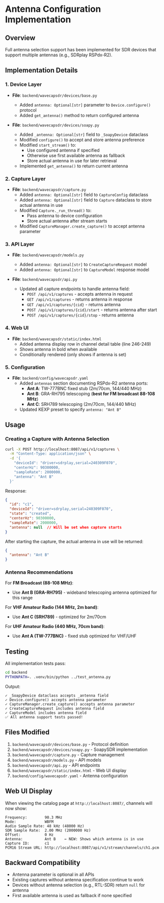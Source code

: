 # Antenna Configuration Implementation

## Overview
Full antenna selection support has been implemented for SDR devices that support multiple antennas (e.g., SDRplay RSPdx-R2).

## Implementation Details

### 1. Device Layer
- **File**: `backend/wavecapsdr/devices/base.py`
  - Added `antenna: Optional[str]` parameter to `Device.configure()` protocol
  - Added `get_antenna()` method to return configured antenna

- **File**: `backend/wavecapsdr/devices/soapy.py`
  - Added `_antenna: Optional[str]` field to `_SoapyDevice` dataclass
  - Modified `configure()` to accept and store antenna preference
  - Modified `start_stream()` to:
    - Use configured antenna if specified
    - Otherwise use first available antenna as fallback
    - Store actual antenna in use for later retrieval
  - Implemented `get_antenna()` to return current antenna

### 2. Capture Layer
- **File**: `backend/wavecapsdr/capture.py`
  - Added `antenna: Optional[str]` field to `CaptureConfig` dataclass
  - Added `antenna: Optional[str]` field to `Capture` dataclass to store actual antenna in use
  - Modified `Capture._run_thread()` to:
    - Pass antenna to device configuration
    - Store actual antenna after stream starts
  - Modified `CaptureManager.create_capture()` to accept antenna parameter

### 3. API Layer
- **File**: `backend/wavecapsdr/models.py`
  - Added `antenna: Optional[str]` to `CreateCaptureRequest` model
  - Added `antenna: Optional[str]` to `CaptureModel` response model

- **File**: `backend/wavecapsdr/api.py`
  - Updated all capture endpoints to handle antenna field:
    - `POST /api/v1/captures` - accepts antenna in request
    - `GET /api/v1/captures` - returns antenna in response
    - `GET /api/v1/captures/{cid}` - returns antenna
    - `POST /api/v1/captures/{cid}/start` - returns antenna after start
    - `POST /api/v1/captures/{cid}/stop` - returns antenna

### 4. Web UI
- **File**: `backend/wavecapsdr/static/index.html`
  - Added antenna display row in channel detail table (line 246-249)
  - Shows antenna in bold when available
  - Conditionally rendered (only shows if antenna is set)

### 5. Configuration
- **File**: `backend/config/wavecapsdr.yaml`
  - Added `antennas` section documenting RSPdx-R2 antenna ports:
    - **Ant A**: TW-777BNC fixed stub (2m/70cm, 144/440 MHz)
    - **Ant B**: GRA-RH795 telescoping (**best for FM broadcast 88-108 MHz**)
    - **Ant C**: SRH789 telescoping (2m/70cm, 144/440 MHz)
  - Updated KEXP preset to specify `antenna: "Ant B"`

## Usage

### Creating a Capture with Antenna Selection

```bash
curl -X POST http://localhost:8087/api/v1/captures \
  -H "Content-Type: application/json" \
  -d '{
    "deviceId": "driver=sdrplay,serial=240309F070",
    "centerHz": 90300000,
    "sampleRate": 2000000,
    "antenna": "Ant B"
  }'
```

Response:
```json
{
  "id": "c1",
  "deviceId": "driver=sdrplay,serial=240309F070",
  "state": "created",
  "centerHz": 90300000,
  "sampleRate": 2000000,
  "antenna": null  // Will be set when capture starts
}
```

After starting the capture, the actual antenna in use will be returned:
```json
{
  "antenna": "Ant B"
}
```

### Antenna Recommendations

For **FM Broadcast (88-108 MHz)**:
- Use **Ant B (GRA-RH795)** - wideband telescoping antenna optimized for this range

For **VHF Amateur Radio (144 MHz, 2m band)**:
- Use **Ant C (SRH789)** - optimized for 2m/70cm

For **UHF Amateur Radio (440 MHz, 70cm band)**:
- Use **Ant A (TW-777BNC)** - fixed stub optimized for VHF/UHF

## Testing

All implementation tests pass:
```bash
cd backend
PYTHONPATH=. .venv/bin/python ../test_antenna.py
```

Output:
```
✓ _SoapyDevice dataclass accepts _antenna field
✓ Device.configure() accepts antenna parameter
✓ CaptureManager.create_capture() accepts antenna parameter
✓ CreateCaptureRequest includes antenna field
✓ CaptureModel includes antenna field
✅ All antenna support tests passed!
```

## Files Modified

1. `backend/wavecapsdr/devices/base.py` - Protocol definition
2. `backend/wavecapsdr/devices/soapy.py` - SoapySDR implementation
3. `backend/wavecapsdr/capture.py` - Capture management
4. `backend/wavecapsdr/models.py` - API models
5. `backend/wavecapsdr/api.py` - API endpoints
6. `backend/wavecapsdr/static/index.html` - Web UI display
7. `backend/config/wavecapsdr.yaml` - Antenna configuration

## Web UI Display

When viewing the catalog page at `http://localhost:8087/`, channels will now show:
```
Frequency:        90.3 MHz
Mode:             WBFM
Audio Sample Rate: 48 kHz (48000 Hz)
SDR Sample Rate:  2.00 MHz (2000000 Hz)
Offset:           0 Hz
Antenna:          Ant B    ← NEW: Shows which antenna is in use
Capture ID:       c1
PCM16 Stream URL: http://localhost:8087/api/v1/stream/channels/ch1.pcm
```

## Backward Compatibility

- Antenna parameter is optional in all APIs
- Existing captures without antenna specification continue to work
- Devices without antenna selection (e.g., RTL-SDR) return `null` for antenna
- First available antenna is used as fallback if none specified
